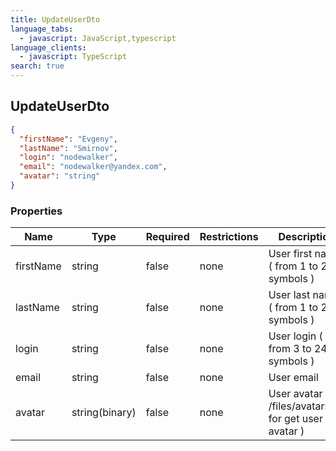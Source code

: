 ```yaml
---
title: UpdateUserDto
language_tabs:
  - javascript: JavaScript,typescript
language_clients:
  - javascript: TypeScript
search: true
---
```


<h2 id="tocS_UpdateUserDto">UpdateUserDto</h2>

<!-- backwards compatibility -->

<a id="schemaupdateuserdto"></a>
<a id="schema_UpdateUserDto"></a>
<a id="tocSupdateuserdto"></a>
<a id="tocsupdateuserdto"></a>

```json
{
  "firstName": "Evgeny",
  "lastName": "Smirnov",
  "login": "nodewalker",
  "email": "nodewalker@yandex.com",
  "avatar": "string"
}
```

### Properties

| Name      | Type           | Required | Restrictions | Description                                            |
| --------- | -------------- | -------- | ------------ | ------------------------------------------------------ |
| firstName | string         | false    | none         | User first name ( from 1 to 20 symbols )               |
| lastName  | string         | false    | none         | User last name ( from 1 to 20 symbols )                |
| login     | string         | false    | none         | User login ( from 3 to 24 symbols )                    |
| email     | string         | false    | none         | User email                                             |
| avatar    | string(binary) | false    | none         | User avatar ( /files/avatars/:id for get user avatar ) |
